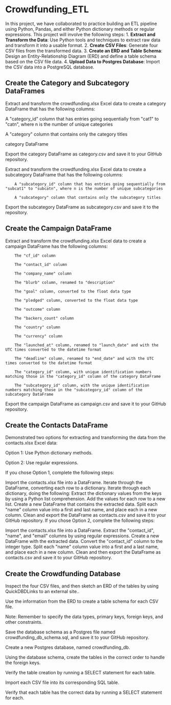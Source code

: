# Crowdfunding_ETL

In this project, we have collaborated to practice building an ETL pipeline using Python, Pandas, and either Python dictionary methods or regular expressions. This project will involve the following steps:
        1. **Extract and Transform the Data**: Use Python tools and techniques to extract raw data and transform it into a usable format.
        2. **Create CSV Files**: Generate four CSV files from the transformed data.
        3. **Create an ERD and Table Schema**: Design an Entity-Relationship Diagram (ERD) and define a table schema based on the CSV file data.
        4. **Upload Data to Postgres Database**: Import the CSV data into a PostgreSQL database.

## Create the Category and Subcategory DataFrames

Extract and transform the crowdfunding.xlsx Excel data to create a category DataFrame that has the following columns:

A "category_id" column that has entries going sequentially from "cat1" to "catn", where n is the number of unique categories

A "category" column that contains only the category titles

category DataFrame

Export the category DataFrame as category.csv and save it to your GitHub repository.

Extract and transform the crowdfunding.xlsx Excel data to create a subcategory DataFrame that has the following columns:

        A "subcategory_id" column that has entries going sequentially from "subcat1" to "subcatn", where n is the number of unique subcategories
        
        A "subcategory" column that contains only the subcategory titles
        
Export the subcategory DataFrame as subcategory.csv and save it to the repository.

## Create the Campaign DataFrame
Extract and transform the crowdfunding.xlsx Excel data to create a campaign DataFrame has the following columns:

        The "cf_id" column
        
        The "contact_id" column
        
        The "company_name" column
        
        The "blurb" column, renamed to "description"
        
        The "goal" column, converted to the float data type
        
        The "pledged" column, converted to the float data type
        
        The "outcome" column
        
        The "backers_count" column
        
        The "country" column
        
        The "currency" column
        
        The "launched_at" column, renamed to "launch_date" and with the UTC times converted to the datetime format
        
        The "deadline" column, renamed to "end_date" and with the UTC times converted to the datetime format
        
        The "category_id" column, with unique identification numbers matching those in the "category_id" column of the category DataFrame
        
        The "subcategory_id" column, with the unique identification numbers matching those in the "subcategory_id" column of the subcategory DataFrame
        
Export the campaign DataFrame as campaign.csv and save it to your GitHub repository.


## Create the Contacts DataFrame

Demonstrated two options for extracting and transforming the data from the contacts.xlsx Excel data:

Option 1: Use Python dictionary methods.

Option 2: Use regular expressions.

If you chose Option 1, complete the following steps:

Import the contacts.xlsx file into a DataFrame.
Iterate through the DataFrame, converting each row to a dictionary.
Iterate through each dictionary, doing the following:
Extract the dictionary values from the keys by using a Python list comprehension.
Add the values for each row to a new list.
Create a new DataFrame that contains the extracted data.
Split each "name" column value into a first and last name, and place each in a new column.
Clean and export the DataFrame as contacts.csv and save it to your GitHub repository.
If you chose Option 2, complete the following steps:

Import the contacts.xlsx file into a DataFrame.
Extract the "contact_id", "name", and "email" columns by using regular expressions.
Create a new DataFrame with the extracted data.
Convert the "contact_id" column to the integer type.
Split each "name" column value into a first and a last name, and place each in a new column.
Clean and then export the DataFrame as contacts.csv and save it to your GitHub repository.


## Create the Crowdfunding Database 

Inspect the four CSV files, and then sketch an ERD of the tables by using QuickDBDLinks to an external site..

Use the information from the ERD to create a table schema for each CSV file.

Note: Remember to specify the data types, primary keys, foreign keys, and other constraints.

Save the database schema as a Postgres file named crowdfunding_db_schema.sql, and save it to your GitHub repository.

Create a new Postgres database, named crowdfunding_db.

Using the database schema, create the tables in the correct order to handle the foreign keys.

Verify the table creation by running a SELECT statement for each table.

Import each CSV file into its corresponding SQL table.

Verify that each table has the correct data by running a SELECT statement for each.
